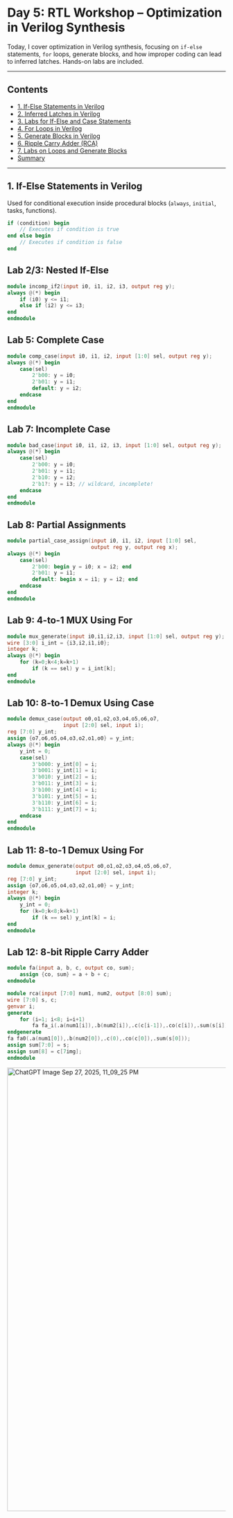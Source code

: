 # Day 5: RTL Workshop – Optimization in Verilog Synthesis

Today, I cover optimization in Verilog synthesis, focusing on `if-else` statements, `for` loops, generate blocks, and how improper coding can lead to inferred latches. Hands-on labs are included.

---

## Contents
- [1. If-Else Statements in Verilog](#1-if-else-statements-in-verilog)  
- [2. Inferred Latches in Verilog](#2-inferred-latches-in-verilog)  
- [3. Labs for If-Else and Case Statements](#3-labs-for-if-else-and-case-statements)  
- [4. For Loops in Verilog](#4-for-loops-in-verilog)  
- [5. Generate Blocks in Verilog](#5-generate-blocks-in-verilog)  
- [6. Ripple Carry Adder (RCA)](#6-ripple-carry-adder-rca)  
- [7. Labs on Loops and Generate Blocks](#7-labs-on-loops-and-generate-blocks)  
- [Summary](#summary)  

---

## 1. If-Else Statements in Verilog

Used for conditional execution inside procedural blocks (`always`, `initial`, tasks, functions).  

```verilog
if (condition) begin
    // Executes if condition is true
end else begin
    // Executes if condition is false
end
```


## Lab 2/3: Nested If-Else
```verilog
module incomp_if2(input i0, i1, i2, i3, output reg y);
always @(*) begin
    if (i0) y <= i1;
    else if (i2) y <= i3;
end
endmodule
```

## Lab 5: Complete Case
```verilog
module comp_case(input i0, i1, i2, input [1:0] sel, output reg y);
always @(*) begin
    case(sel)
        2'b00: y = i0;
        2'b01: y = i1;
        default: y = i2;
    endcase
end
endmodule
```

## Lab 7: Incomplete Case
```verilog
module bad_case(input i0, i1, i2, i3, input [1:0] sel, output reg y);
always @(*) begin
    case(sel)
        2'b00: y = i0;
        2'b01: y = i1;
        2'b10: y = i2;
        2'b1?: y = i3; // wildcard, incomplete!
    endcase
end
endmodule
```

## Lab 8: Partial Assignments
```verilog
module partial_case_assign(input i0, i1, i2, input [1:0] sel,
                           output reg y, output reg x);
always @(*) begin
    case(sel)
        2'b00: begin y = i0; x = i2; end
        2'b01: y = i1;
        default: begin x = i1; y = i2; end
    endcase
end
endmodule
```

## Lab 9: 4-to-1 MUX Using For
```verilog
module mux_generate(input i0,i1,i2,i3, input [1:0] sel, output reg y);
wire [3:0] i_int = {i3,i2,i1,i0};
integer k;
always @(*) begin
    for (k=0;k<4;k=k+1)
        if (k == sel) y = i_int[k];
end
endmodule
```

## Lab 10: 8-to-1 Demux Using Case
```verilog
module demux_case(output o0,o1,o2,o3,o4,o5,o6,o7,
                  input [2:0] sel, input i);
reg [7:0] y_int;
assign {o7,o6,o5,o4,o3,o2,o1,o0} = y_int;
always @(*) begin
    y_int = 0;
    case(sel)
        3'b000: y_int[0] = i;
        3'b001: y_int[1] = i;
        3'b010: y_int[2] = i;
        3'b011: y_int[3] = i;
        3'b100: y_int[4] = i;
        3'b101: y_int[5] = i;
        3'b110: y_int[6] = i;
        3'b111: y_int[7] = i;
    endcase
end
endmodule
```

## Lab 11: 8-to-1 Demux Using For
```verilog
module demux_generate(output o0,o1,o2,o3,o4,o5,o6,o7,
                      input [2:0] sel, input i);
reg [7:0] y_int;
assign {o7,o6,o5,o4,o3,o2,o1,o0} = y_int;
integer k;
always @(*) begin
    y_int = 0;
    for (k=0;k<8;k=k+1)
        if (k == sel) y_int[k] = i;
end
endmodule
```

## Lab 12: 8-bit Ripple Carry Adder
```verilog
module fa(input a, b, c, output co, sum);
    assign {co, sum} = a + b + c;
endmodule

module rca(input [7:0] num1, num2, output [8:0] sum);
wire [7:0] s, c;
genvar i;
generate
    for (i=1; i<8; i=i+1)
        fa fa_i(.a(num1[i]),.b(num2[i]),.c(c[i-1]),.co(c[i]),.sum(s[i]));
endgenerate
fa fa0(.a(num1[0]),.b(num2[0]),.c(0),.co(c[0]),.sum(s[0]));
assign sum[7:0] = s;
assign sum[8] = c[7img];
endmodule
```

<img width="1024" height="1024" alt="ChatGPT Image Sep 27, 2025, 11_09_25 PM" src="https://github.com/user-attachments/assets/1623dbbe-5377-452b-82e9-4a448d894b81" />

